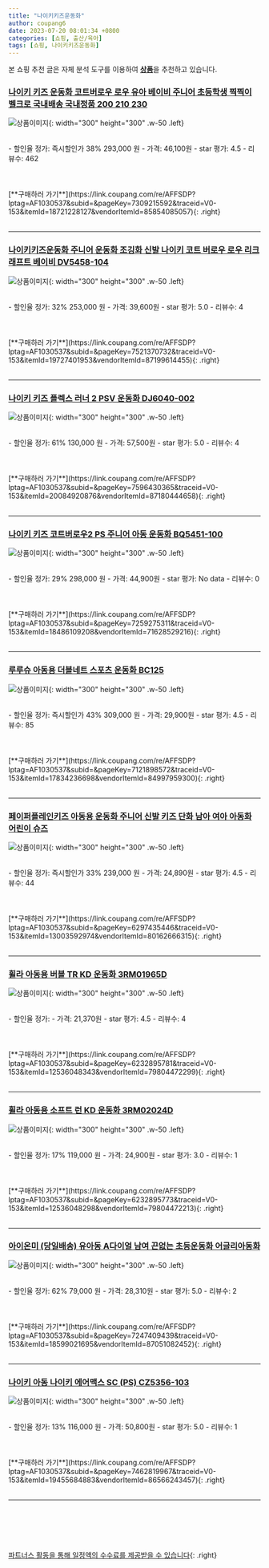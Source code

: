 ```yaml
---
title: "나이키키즈운동화"
author: coupang6
date: 2023-07-20 08:01:34 +0800
categories: [쇼핑, 출산/육아]
tags: [쇼핑, 나이키키즈운동화]
---
```


본 쇼핑 추천 글은 자체 분석 도구를 이용하여 [**상품**](https://link.coupang.com/a/bao1ui)을 추천하고 있습니다.

### [나이키 키즈 운동화 코트버로우 로우 유아 베이비 주니어 초등학생 찍찍이 벨크로 국내배송 국내정품 200 210 230](https://link.coupang.com/re/AFFSDP?lptag=AF1030537&subid=&pageKey=7309215592&traceid=V0-153&itemId=18721228127&vendorItemId=85854085057)

![상품이미지](https://thumbnail8.coupangcdn.com/thumbnails/remote/230x230ex/image/vendor_inventory/d817/9cbc464afe82a3b0ca68f44c9c1e491d4ee1fd9ca27b2433dc650d09cc07.jpg){: width="300" height="300" .w-50 .left}


<br>
- 할인율 정가: 즉시할인가 38%  293,000   원
- 가격: 46,100원
- star 평가: 4.5
- 리뷰수: 462
<br>
<br>
<br>
<br>
[**구매하러 가기**](https://link.coupang.com/re/AFFSDP?lptag=AF1030537&subid=&pageKey=7309215592&traceid=V0-153&itemId=18721228127&vendorItemId=85854085057){: .right}
<br>
<br>

---

### [나이키키즈운동화 주니어 운동화 조깅화 신발 나이키 코트 버로우 로우 리크래프트 베이비 DV5458-104](https://link.coupang.com/re/AFFSDP?lptag=AF1030537&subid=&pageKey=7521370732&traceid=V0-153&itemId=19727401953&vendorItemId=87199614455)

![상품이미지](https://thumbnail7.coupangcdn.com/thumbnails/remote/230x230ex/image/vendor_inventory/d604/606ed742ce8fb22d7a29469682e692d99cf2b592eef502d175fa0050309a.png){: width="300" height="300" .w-50 .left}


<br>
- 할인율 정가: 32%  253,000   원
- 가격: 39,600원
- star 평가: 5.0
- 리뷰수: 4
<br>
<br>
<br>
<br>
[**구매하러 가기**](https://link.coupang.com/re/AFFSDP?lptag=AF1030537&subid=&pageKey=7521370732&traceid=V0-153&itemId=19727401953&vendorItemId=87199614455){: .right}
<br>
<br>

---

### [나이키 키즈 플렉스 러너 2 PSV 운동화 DJ6040-002](https://link.coupang.com/re/AFFSDP?lptag=AF1030537&subid=&pageKey=7596430365&traceid=V0-153&itemId=20084920876&vendorItemId=87180444658)

![상품이미지](https://thumbnail10.coupangcdn.com/thumbnails/remote/230x230ex/image/vendor_inventory/15d3/8731d6090f03c62224a984c649f07fe3508b7aa66560001e46d4a9d8f431.jpg){: width="300" height="300" .w-50 .left}


<br>
- 할인율 정가: 61%  130,000   원
- 가격: 57,500원
- star 평가: 5.0
- 리뷰수: 4
<br>
<br>
<br>
<br>
[**구매하러 가기**](https://link.coupang.com/re/AFFSDP?lptag=AF1030537&subid=&pageKey=7596430365&traceid=V0-153&itemId=20084920876&vendorItemId=87180444658){: .right}
<br>
<br>

---

### [나이키 키즈 코트버로우2 PS 주니어 아동 운동화 BQ5451-100](https://link.coupang.com/re/AFFSDP?lptag=AF1030537&subid=&pageKey=7259275311&traceid=V0-153&itemId=18486109208&vendorItemId=71628529216)

![상품이미지](https://thumbnail10.coupangcdn.com/thumbnails/remote/230x230ex/image/vendor_inventory/0759/e22285a080d5cb5ea6e74ca2dc99e2e0744f86207283c4505abb2f57e14b.jpg){: width="300" height="300" .w-50 .left}


<br>
- 할인율 정가: 29%  298,000   원
- 가격: 44,900원
- star 평가: No data
- 리뷰수: 0
<br>
<br>
<br>
<br>
[**구매하러 가기**](https://link.coupang.com/re/AFFSDP?lptag=AF1030537&subid=&pageKey=7259275311&traceid=V0-153&itemId=18486109208&vendorItemId=71628529216){: .right}
<br>
<br>

---

### [루루슈 아동용 더블네트 스포츠 운동화 BC125](https://link.coupang.com/re/AFFSDP?lptag=AF1030537&subid=&pageKey=7121898572&traceid=V0-153&itemId=17834236698&vendorItemId=84997959300)

![상품이미지](https://thumbnail7.coupangcdn.com/thumbnails/remote/230x230ex/image/rs_quotation_api/m86expj8/86069868b7504c5ca4989acee6496659.jpg){: width="300" height="300" .w-50 .left}


<br>
- 할인율 정가: 즉시할인가 43%  309,000   원
- 가격: 29,900원
- star 평가: 4.5
- 리뷰수: 85
<br>
<br>
<br>
<br>
[**구매하러 가기**](https://link.coupang.com/re/AFFSDP?lptag=AF1030537&subid=&pageKey=7121898572&traceid=V0-153&itemId=17834236698&vendorItemId=84997959300){: .right}
<br>
<br>

---

### [페이퍼플레인키즈 아동용 운동화 주니어 신발 키즈 단화 남아 여아 아동화 어린이 슈즈](https://link.coupang.com/re/AFFSDP?lptag=AF1030537&subid=&pageKey=6297435446&traceid=V0-153&itemId=13003592974&vendorItemId=80162666315)

![상품이미지](https://thumbnail9.coupangcdn.com/thumbnails/remote/230x230ex/image/vendor_inventory/7f2c/b6e796ce6db73acbcccd32a5118963a169177309764a0398ce76529a3699.jpg){: width="300" height="300" .w-50 .left}


<br>
- 할인율 정가: 즉시할인가 33%  239,000   원
- 가격: 24,890원
- star 평가: 4.5
- 리뷰수: 44
<br>
<br>
<br>
<br>
[**구매하러 가기**](https://link.coupang.com/re/AFFSDP?lptag=AF1030537&subid=&pageKey=6297435446&traceid=V0-153&itemId=13003592974&vendorItemId=80162666315){: .right}
<br>
<br>

---

### [휠라 아동용 버블 TR KD 운동화 3RM01965D](https://link.coupang.com/re/AFFSDP?lptag=AF1030537&subid=&pageKey=6232895781&traceid=V0-153&itemId=12536048343&vendorItemId=79804472299)

![상품이미지](https://thumbnail9.coupangcdn.com/thumbnails/remote/230x230ex/image/rs_quotation_api/spyawjea/4c302a22823b4eac992e203b7be37df2.jpg){: width="300" height="300" .w-50 .left}


<br>
- 할인율 정가: 
- 가격: 21,370원
- star 평가: 4.5
- 리뷰수: 4
<br>
<br>
<br>
<br>
[**구매하러 가기**](https://link.coupang.com/re/AFFSDP?lptag=AF1030537&subid=&pageKey=6232895781&traceid=V0-153&itemId=12536048343&vendorItemId=79804472299){: .right}
<br>
<br>

---

### [휠라 아동용 소프트 런 KD 운동화 3RM02024D](https://link.coupang.com/re/AFFSDP?lptag=AF1030537&subid=&pageKey=6232895773&traceid=V0-153&itemId=12536048298&vendorItemId=79804472213)

![상품이미지](https://thumbnail7.coupangcdn.com/thumbnails/remote/230x230ex/image/rs_quotation_api/7vjaukke/3d69cfabc7c54962b7248536996aa6da.jpg){: width="300" height="300" .w-50 .left}


<br>
- 할인율 정가: 17%  119,000   원
- 가격: 24,900원
- star 평가: 3.0
- 리뷰수: 1
<br>
<br>
<br>
<br>
[**구매하러 가기**](https://link.coupang.com/re/AFFSDP?lptag=AF1030537&subid=&pageKey=6232895773&traceid=V0-153&itemId=12536048298&vendorItemId=79804472213){: .right}
<br>
<br>

---

### [아이온미 (당일배송) 유아동 A다이얼 남여 끈없는 초등운동화 어글리아동화](https://link.coupang.com/re/AFFSDP?lptag=AF1030537&subid=&pageKey=7247409439&traceid=V0-153&itemId=18599021695&vendorItemId=87051082452)

![상품이미지](https://thumbnail10.coupangcdn.com/thumbnails/remote/230x230ex/image/vendor_inventory/0a1a/a3551019d0faa2d36898cb6b8b584276a1f42c78e1edb6b114424767ad72.jpg){: width="300" height="300" .w-50 .left}


<br>
- 할인율 정가: 62%  79,000   원
- 가격: 28,310원
- star 평가: 5.0
- 리뷰수: 2
<br>
<br>
<br>
<br>
[**구매하러 가기**](https://link.coupang.com/re/AFFSDP?lptag=AF1030537&subid=&pageKey=7247409439&traceid=V0-153&itemId=18599021695&vendorItemId=87051082452){: .right}
<br>
<br>

---

### [나이키 아동 나이키 에어맥스 SC (PS) CZ5356-103](https://link.coupang.com/re/AFFSDP?lptag=AF1030537&subid=&pageKey=7462819967&traceid=V0-153&itemId=19455684883&vendorItemId=86566243457)

![상품이미지](https://thumbnail6.coupangcdn.com/thumbnails/remote/230x230ex/image/vendor_inventory/2890/45ceddb60334572d0b024135805e09fa5384f82fba2c73c28a435a2efe3f.jpg){: width="300" height="300" .w-50 .left}


<br>
- 할인율 정가: 13%  116,000   원
- 가격: 50,800원
- star 평가: 5.0
- 리뷰수: 1
<br>
<br>
<br>
<br>
[**구매하러 가기**](https://link.coupang.com/re/AFFSDP?lptag=AF1030537&subid=&pageKey=7462819967&traceid=V0-153&itemId=19455684883&vendorItemId=86566243457){: .right}
<br>
<br>

---
<br><br><br><br><br> [파트너스 활동을 통해 일정액의 수수료를 제공받을 수 있습니다](https://link.coupang.com/a/bao1ui){: .right}